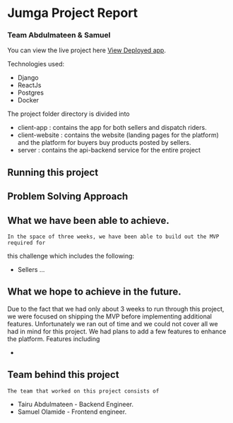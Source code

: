 # Jumga Project Report

### Team Abdulmateen & Samuel

You can view the live project here [View Deployed app](https://google.com/).

Technologies used:

- Django
- ReactJs
- Postgres
- Docker

The project folder directory is divided into

- client-app : contains the app for both sellers and dispatch riders.
- client-website : contains the website (landing pages for the platform) and the platform for buyers buy products posted by sellers.
- server : contains the api-backend service for the entire project

## Running this project

<!-- Explain how to run the project here  -->

## Problem Solving Approach

<!-- How we approached the problem -->

## What we have been able to achieve.

    In the space of three weeks, we have been able to build out the MVP required for

this challenge which includes the following:

- Sellers ...
<!-- What the mvp covers -->

## What we hope to achieve in the future.

Due to the fact that we had only about 3 weeks to run through this project, we were focused on shipping the MVP before implementing additional features. Unfortunately we ran out of time and we could not cover all we had in mind for this project. We had plans to add a few features to enhance the platform. Features including

-

## Team behind this project

    The team that worked on this project consists of

- Tairu Abdulmateen - Backend Engineer.
- Samuel Olamide - Frontend engineer.
